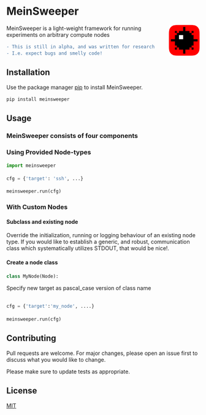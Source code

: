 # MeinSweeper
<img src="logo.png" align="right"
     alt="Minesweeper image taken from https://www.pngwing.com/en/free-png-vxhwi" width="80" height="80">

MeinSweeper is a light-weight framework for running experiments on arbitrary compute nodes

```diff
- This is still in alpha, and was written for research
- I.e. expect bugs and smelly code!
```

## Installation
Use the package manager [pip](https://pip.pypa.io/en/stable/) to install MeinSweeper.

```bash
pip install meinsweeper
```

## Usage
### MeinSweeper consists of four components
### Using Provided Node-types
```python
import meinsweeper

cfg = {'target': 'ssh', ...}

meinsweeper.run(cfg)
```


### With Custom Nodes
#### Subclass and existing node
Override the initialization, running or logging behaviour of an existing node type.
If you would like to establish a generic, and robust, communication class which systematically utilizes STDOUT, that would be nice!.

#### Create a node class
```python
class MyNode(Node):


```

Specify new target as pascal_case version of class name 

```python

cfg = {'target':'my_node', ....}

meinsweeper.run(cfg)

```

## Contributing
Pull requests are welcome. For major changes, please open an issue first to discuss what you would like to change.

Please make sure to update tests as appropriate.

## License
[MIT](https://choosealicense.com/licenses/mit/)
